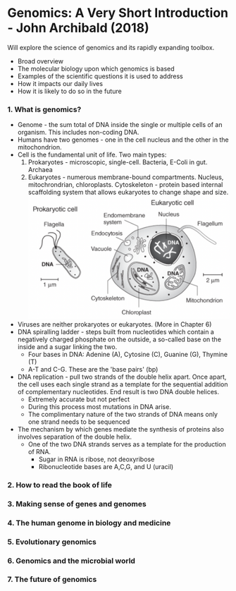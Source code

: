 # Genomics: A Very Short Introduction - John Archibald (2018)
Will explore the science of genomics and its rapidly expanding toolbox.
* Broad overview
* The molecular biology upon which genomics is based
* Examples of the scientific questions it is used to address
* How it impacts our daily lives
* How it is likely to do so in the future

### 1. What is genomics? ###
* Genome - the sum total of DNA inside the single or multiple cells of an organism. This includes non-coding DNA.
* Humans have two genomes - one in the cell nucleus and the other in the mitochondrion.
* Cell is the fundamental unit of life. Two main types:
    1. Prokaryotes - microscopic, single-cell. Bacteria, E-Coli in gut. Archaea
    2. Eukaryotes - numerous membrane-bound compartments. Nucleus, mitochrondrian, chloroplasts. Cytoskeleton - protein based internal scaffolding system that allows eukaryotes to change shape and size.
    ![prokaryotic and eukaryotic cells](Illustration_1.png)
* Viruses are neither prokaryotes or eukaryotes. (More in Chapter 6)
* DNA spiralling ladder - steps built from nucleotides which contain a negatively charged phosphate on the outside, a so-called base on the inside and a sugar linking the two.
  * Four bases in DNA: Adenine (A), Cytosine (C), Guanine (G), Thymine (T)
  * A-T and C-G. These are the 'base pairs' (bp)
* DNA replication - pull two strands of the double helix apart. Once apart, the cell uses each single strand as a template for the sequential addition of complementary nucleotides. End result is two DNA double helices.
  * Extremely accurate but not perfect
  * During this process most mutations in DNA arise.
  * The complimentary nature of the two strands of DNA means only one strand needs to be sequenced
* The mechanism by which genes mediate the synthesis of proteins also involves separation of the double helix.
  * One of the two DNA strands serves as a template for the production of RNA.
    * Sugar in RNA is ribose, not deoxyribose
    * Ribonucleotide bases are A,C,G, and U (uracil)
### 2. How to read the book of life ### 
### 3. Making sense of genes and genomes ###
### 4. The human genome in biology and medicine ###
### 5. Evolutionary genomics ###
### 6. Genomics and the microbial world ###
### 7. The future of genomics ### 
